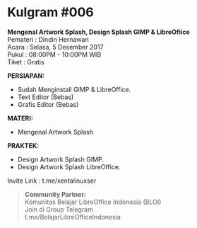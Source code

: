 # Kulgram #006 
**Mengenal Artwork Splash, Design   Splash GIMP & LibreOfiice**  
Pemateri    : Dindin Hernawan  
Acara       : Selasa, 5 Desember 2017  
Pukul       : 08:00PM - 10:00PM WIB  
Tiket       : Gratis

**PERSIAPAN:**  
+ Sudah Menginstall GIMP & LibreOffice.  
+ Text Editor (Bebas)  
+ Grafis Editor (Bebas)  

**MATERI:**  
+ Mengenal Artwork Splash  

**PRAKTEK:**
+ Design Artwork Splash GIMP.  
+ Design Artwork Splash LibreOffice.  

Invite Link : t.me/xentalinuxser  

> **Community Partner:**  
> Komunitas Belajar LibreOffice Indonesia (BLOI)  
> Join di Group Telegram  
> t.me/BelajarLibreOfficeIndonesia  

